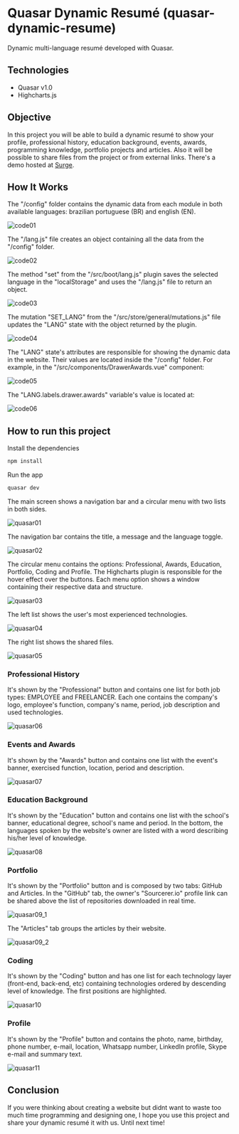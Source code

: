 # Quasar Dynamic Resumé (quasar-dynamic-resume)

Dynamic multi-language resumé developed with Quasar.

## Technologies

- Quasar v1.0
- Highcharts.js

## Objective

In this project you will be able to build a dynamic resumé to show your profile, professional history, education background, events, awards, programming knowledge, portfolio projects and articles. Also it will be possible to share files from the project or from external links.
There's a demo hosted at [Surge](http://lucianopereira.surge.sh/#/).

## How It Works

The "/config" folder contains the dynamic data from each module in both available languages: brazilian portuguese (BR) and english (EN).

![code01](/docs/code01.JPG)

The "/lang.js" file creates an object containing all the data from the "/config" folder.

![code02](/docs/code02.JPG)

The method "set" from the "/src/boot/lang.js" plugin saves the selected language in the "localStorage" and uses the "/lang.js" file to return an object.

![code03](/docs/code03.JPG)

The mutation "SET_LANG" from the "/src/store/general/mutations.js" file updates the "LANG" state with the object returned by the plugin.

![code04](/docs/code04.JPG)

The "LANG" state's attributes are responsible for showing the dynamic data in the website. Their values are located inside the "/config" folder. For example, in the "/src/components/DrawerAwards.vue" component:

![code05](/docs/code05.JPG)

The "LANG.labels.drawer.awards" variable's value is located at:

![code06](/docs/code06.JPG)

## How to run this project

Install the dependencies

```bash
npm install
```

Run the app

```bash
quasar dev
```

The main screen shows a navigation bar and a circular menu with two lists in both sides.

![quasar01](/docs/quasar01.JPG)

The navigation bar contains the title, a message and the language toggle.

![quasar02](/docs/quasar02.JPG)

The circular menu contains the options: Professional, Awards, Education, Portfolio, Coding and Profile. The Highcharts plugin is responsible for the hover effect over the buttons.
Each menu option shows a window containing their respective data and structure.

![quasar03](/docs/quasar03.JPG)

The left list shows the user's most experienced technologies.

![quasar04](/docs/quasar04.JPG)

The right list shows the shared files.

![quasar05](/docs/quasar05.JPG)

### Professional History

It's shown by the "Professional" button and contains one list for both job types: EMPLOYEE and FREELANCER.
Each one contains the company's logo, employee's function, company's name, period, job description and used technologies.

![quasar06](/docs/quasar06.JPG)

### Events and Awards

It's shown by the "Awards" button and contains one list with the event's banner, exercised function, location, period and description.

![quasar07](/docs/quasar07.JPG)

### Education Background

It's shown by the "Education" button and contains one list with the school's banner, educational degree, school's name and period. In the bottom, the languages spoken by the website's owner are listed with a word describing his/her level of knowledge.

![quasar08](/docs/quasar08.JPG)

### Portfolio

It's shown by the "Portfolio" button and is composed by two tabs: GitHub and Articles. In the "GitHub" tab, the owner's "Sourcerer.io" profile link can be shared above the list of repositories downloaded in real time.

![quasar09_1](/docs/quasar09_1.JPG)

The "Articles" tab groups the articles by their website.

![quasar09_2](/docs/quasar09_2.JPG)

### Coding

It's shown by the "Coding" button and has one list for each technology layer (front-end, back-end, etc) containing technologies ordered by descending level of knowledge. The first positions are highlighted.

![quasar10](/docs/quasar10.JPG)

### Profile

It's shown by the "Profile" button and contains the photo, name, birthday, phone number, e-mail, location, Whatsapp number, LinkedIn profile, Skype e-mail and summary text.

![quasar11](/docs/quasar11.JPG)

## Conclusion

If you were thinking about creating a website but didnt want to waste too much time programming and designing one, I hope you use this project and share your dynamic resumé it with us.
Until next time!

